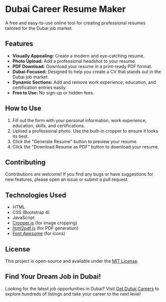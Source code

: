 # Dubai Career Resume Maker

A free and easy-to-use online tool for creating professional resumes tailored for the Dubai job market.

## Features

*   **Visually Appealing:** Create a modern and eye-catching resume.
*   **Photo Upload:** Add a professional headshot to your resume.
*   **PDF Download:** Download your resume in a print-ready PDF format.
*   **Dubai-Focused:** Designed to help you create a CV that stands out in the Dubai job market.
*   **Dynamic Sections:** Add and remove work experience, education, and certification entries easily.
*   **Free to Use:** No sign-up or hidden fees.

## How to Use

1.  Fill out the form with your personal information, work experience, education, skills, and certifications.
2.  Upload a professional photo.  Use the built-in cropper to ensure it looks its best.
3.  Click the "Generate Resume" button to preview your resume.
4.  Click the "Download Resume as PDF" button to download your resume.

## Contributing

Contributions are welcome! If you find any bugs or have suggestions for new features, please open an issue or submit a pull request.

## Technologies Used

*   HTML
*   CSS (Bootstrap 4)
*   JavaScript
*   [Cropper.js](https://github.com/fengyuanchen/cropperjs) (for image cropping)
*   [html2pdf.js](https://github.com/eKoopmans/html2pdf.js) (for PDF generation)
*   [Font Awesome](https://fontawesome.com/) (for icons)

## License

This project is open-source and available under the [MIT License](LICENSE).

## Find Your Dream Job in Dubai!

Looking for the latest job opportunities in Dubai? Visit [Get Dubai Careers](https://getdubaicareers.com/) to explore hundreds of listings and take your career to the next level!

